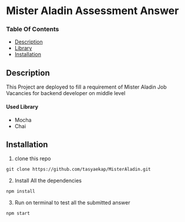 # Mister Aladin Assessment Answer

### Table Of Contents  

- [Description](#description)
- [Library](#used-library)
- [Installation](#installation)

## Description

This Project are deployed to fill a requirement of Mister Aladin Job Vacancies for backend developer on middle level


#### Used Library

- Mocha
- Chai

## Installation

1. clone this repo 
```html
git clone https://github.com/tasyaekap/MisterAladin.git
```

2. Install All the dependencies
```html
npm install
```

3. Run on terminal to test all the submitted answer
```html
npm start
```

